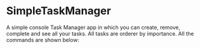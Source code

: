 # SimpleTaskManager
A simple console Task Manager app in which you can create, remove, complete and see all your tasks.
All tasks are orderer by importance. All the commands are shown below: